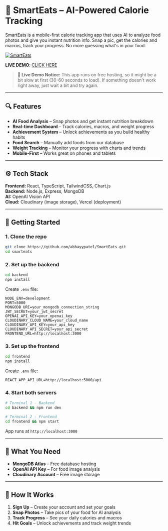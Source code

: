 # 🍎 SmartEats – AI-Powered Calorie Tracking

SmartEats is a mobile-first calorie tracking app that uses AI to analyze food photos and give you instant nutrition info. Snap a pic, get the calories and macros, track your progress. No more guessing what's in your food.

[![SmartEats](https://img.shields.io/badge/SmartEats-AI%20Calorie%20Tracker-4F46E5?style=for-the-badge)](https://github.com/yourusername/smarteats)

**LIVE DEMO**: [CLICK HERE](https://smarteats-delta.vercel.app/)

> **📢 Live Demo Notice:** This app runs on free hosting, so it might be a bit slow at first (30-60 seconds to load). If something doesn't work right away, just wait a bit and try again.
---

## 🔍 Features

- **AI Food Analysis** – Snap photos and get instant nutrition breakdown
- **Real-time Dashboard** – Track calories, macros, and weight progress  
- **Achievement System** – Unlock achievements as you build healthy habits
- **Food Search** – Manually add foods from our database
- **Weight Tracking** – Monitor your progress with charts and trends
- **Mobile-First** – Works great on phones and tablets

---

## ⚙️ Tech Stack

**Frontend:** React, TypeScript, TailwindCSS, Chart.js  
**Backend:** Node.js, Express, MongoDB  
**AI:** OpenAI Vision API  
**Cloud:** Cloudinary (image storage), Vercel (deployment)

---

## 🚀 Getting Started

### 1. Clone the repo

```bash
git clone https://github.com/abhayypatel/SmartEats.git
cd smarteats
```

### 2. Set up the backend

```bash
cd backend
npm install
```

Create `.env` file:
```env
NODE_ENV=development
PORT=5000
MONGODB_URI=your_mongodb_connection_string
JWT_SECRET=your_jwt_secret
OPENAI_API_KEY=your_openai_key
CLOUDINARY_CLOUD_NAME=your_cloud_name
CLOUDINARY_API_KEY=your_api_key
CLOUDINARY_API_SECRET=your_api_secret
FRONTEND_URL=http://localhost:3000
```

### 3. Set up the frontend

```bash
cd frontend
npm install
```

Create `.env` file:
```env
REACT_APP_API_URL=http://localhost:5000/api
```

### 4. Start both servers

```bash
# Terminal 1 - Backend
cd backend && npm run dev

# Terminal 2 - Frontend  
cd frontend && npm start
```

App runs at `http://localhost:3000`

---

## 🔑 What You Need

- **MongoDB Atlas** – Free database hosting
- **OpenAI API Key** – For food image analysis
- **Cloudinary Account** – Free image storage

---

## 📱 How It Works

1. **Sign Up** – Create your account and set your goals
2. **Snap Photos** – Take pics of your food for AI analysis
3. **Track Progress** – See your daily calories and macros
4. **Hit Goals** – Unlock achievements and track weight trends
